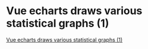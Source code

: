 # Vue echarts draws various statistical graphs (1)
[Vue echarts draws various statistical graphs (1)](https://aiwithcloud.com/2022/09/15/vue_echarts_draws_various_statistical_graphs_1/)